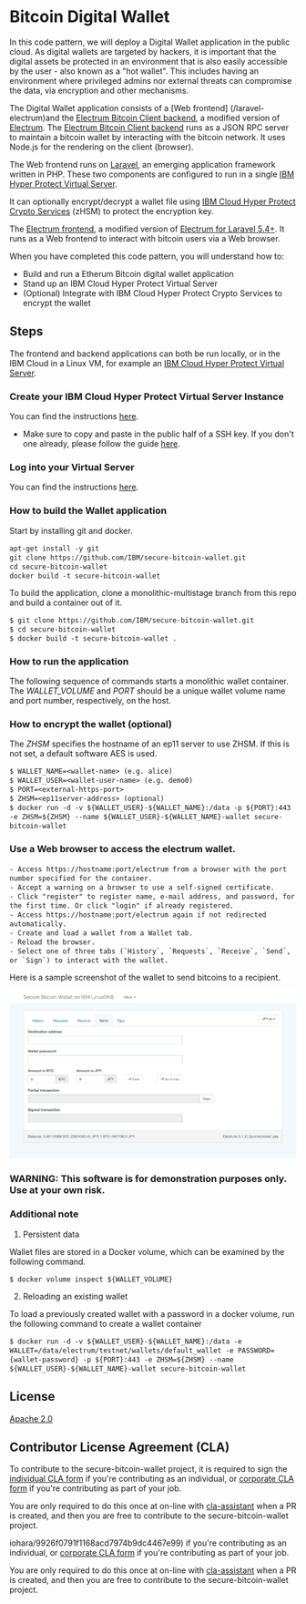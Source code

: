 # Bitcoin Digital Wallet

In this code pattern, we will deploy a Digital Wallet application in the public cloud. As digital wallets are targeted by hackers, it is important that the digital assets be protected in an environment that is also easily accessible by the user - also known as a "hot wallet". This includes having an environment where privileged admins nor external threats can compromise the data, via encryption and other mechanisms.

The Digital Wallet application consists of a [Web frontend] (/laravel-electrum)and the [Electrum Bitcoin Client backend](/electrum), a modified version of [Electrum](https://github.com/spesmilo/electrum). The [Electrum Bitcoin Client backend](/electrum) runs as a JSON RPC server to maintain a bitcoin wallet by interacting with the bitcoin network. It uses Node.js for the rendering on the client (browser).

The Web frontend runs on [Laravel](https://laravel.com/), an emerging application framework written in PHP. These two components are configured to run in a single [IBM Hyper Protect Virtual Server](https://cloud.ibm.com/catalog/services/hyper-protect-virtual-server).

It can optionally encrypt/decrypt a wallet file using [IBM Cloud Hyper Protect Crypto Services](https://cloud.ibm.com/catalog/services/hyper-protect-crypto-services) (zHSM) to protect the encryption key. 

The [Electrum frontend](/laravel-electrum), a modified version of [Electrum for Laravel 5.4+](https://github.com/AraneaDev/laravel-electrum). It runs as a Web frontend to interact with bitcoin users via a Web browser.



When you have completed this code pattern, you will understand how to:

* Build and run a Etherum Bitcoin digital wallet application 
* Stand up an IBM Cloud Hyper Protect Virtual Server
* (Optional) Integrate with IBM Cloud Hyper Protect Crypto Services to encrypt the wallet


## Steps

The frontend and backend applications can both be run locally, or in
the IBM Cloud in a Linux VM, for example an [IBM Cloud Hyper Protect
Virtual Server](https://cloud.ibm.com/catalog/services/hyper-protect-virtual-server).

### Create your IBM Cloud Hyper Protect Virtual Server Instance

You can find the instructions [here](https://cloud.ibm.com/docs/services/hp-virtual-servers?topic=hp-virtual-servers-provision).

   * Make sure to copy and paste in the public half of a SSH key. If you don't one already, please follow the guide [here]( https://cloud.ibm.com/docs/vpc?topic=vpc-ssh-keys).

### Log into your Virtual Server

You can find the instructions [here](https://cloud.ibm.com/docs/services/hp-virtual-servers?topic=hp-virtual-servers-connect_vs).

### How to build the Wallet application

Start by installing git and docker.

```
apt-get install -y git
git clone https://github.com/IBM/secure-bitcoin-wallet.git
cd secure-bitcoin-wallet
docker build -t secure-bitcoin-wallet
```

To build the application, clone a monolithic-multistage branch from this repo and build a container out of it.

```
$ git clone https://github.com/IBM/secure-bitcoin-wallet.git
$ cd secure-bitcoin-wallet
$ docker build -t secure-bitcoin-wallet .
```

### How to run the application

The following sequence of commands starts a monolithic wallet container.
The *WALLET_VOLUME* and *PORT* should be a unique wallet volume name and port number, respectively, on the host. 

### How to encrypt the wallet (optional)
The *ZHSM* specifies the hostname of an ep11 server to use ZHSM. If this is not set, a default software AES is used.

```
$ WALLET_NAME=<wallet-name> (e.g. alice)
$ WALLET_USER=<wallet-user-name> (e.g. demo0)
$ PORT=<external-https-port>
$ ZHSM=<ep11server-address> (optional)
$ docker run -d -v ${WALLET_USER}-${WALLET_NAME}:/data -p ${PORT}:443 -e ZHSM=${ZHSM} --name ${WALLET_USER}-${WALLET_NAME}-wallet secure-bitcoin-wallet
```

### Use a Web browser to access the electrum wallet.

```
- Access https://hostname:port/electrum from a browser with the port number specified for the container.
- Accept a warning on a browser to use a self-signed certificate.
- Click "register" to register name, e-mail address, and password, for the first time. Or click "login" if already registered.
- Access https://hostname:port/electrum again if not redirected automatically.
- Create and load a wallet from a Wallet tab.
- Reload the browser.
- Select one of three tabs (`History`, `Requests`, `Receive`, `Send`, or `Sign`) to interact with the wallet.

```

Here is a sample screenshot of the wallet to send bitcoins to a recipient.


![A screenshot](./screenshot.png)

### WARNING: This software is for demonstration purposes only. Use at your own risk.


### Additional note

1. Persistent data

Wallet files are stored in a Docker volume, which can be examined by the following command.

```
$ docker volume inspect ${WALLET_VOLUME}
```

2. Reloading an existing wallet

To load a previously created wallet with a password in a docker volume, run the following command to create a wallet container

```
$ docker run -d -v ${WALLET_USER}-${WALLET_NAME}:/data -e WALLET=/data/electrum/testnet/wallets/default_wallet -e PASSWORD={wallet-password} -p ${PORT}:443 -e ZHSM=${ZHSM} --name ${WALLET_USER}-${WALLET_NAME}-wallet secure-bitcoin-wallet
```

## License

[Apache 2.0](https://github.com/IBM/secure-bitcoin-wallet/blob/master/LICENSE)

## Contributor License Agreement (CLA)

To contribute to the secure-bitcoin-wallet project, it is required to sign the 
[individual CLA form](https://gist.github.com/moriohara/9926f0791f1168acd7974b9dc4467e99) 
if you're contributing as an individual, or 
[corporate CLA form](https://gist.github.com/moriohara/018efe7c8b3247da3e77ddbf56f55c2e) 
if you're contributing as part of your job.

You are only required to do this once at on-line with [cla-assistant](https://github.com/cla-assistant/cla-assistant) when a PR is created, and then you are free to contribute to the secure-bitcoin-wallet project.



iohara/9926f0791f1168acd7974b9dc4467e99) 
if you're contributing as an individual, or 
[corporate CLA form](https://gist.github.com/moriohara/018efe7c8b3247da3e77ddbf56f55c2e) 
if you're contributing as part of your job.

You are only required to do this once at on-line with [cla-assistant](https://github.com/cla-assistant/cla-assistant) when a PR is created, and then you are free to contribute to the secure-bitcoin-wallet project.

